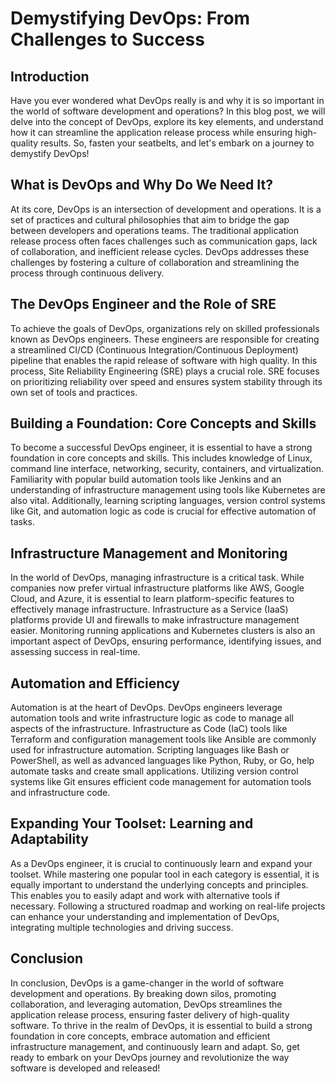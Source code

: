 # Demystifying DevOps: From Challenges to Success

## Introduction
Have you ever wondered what DevOps really is and why it is so important in the world of software development and operations? In this blog post, we will delve into the concept of DevOps, explore its key elements, and understand how it can streamline the application release process while ensuring high-quality results. So, fasten your seatbelts, and let's embark on a journey to demystify DevOps!

## What is DevOps and Why Do We Need It?
At its core, DevOps is an intersection of development and operations. It is a set of practices and cultural philosophies that aim to bridge the gap between developers and operations teams. The traditional application release process often faces challenges such as communication gaps, lack of collaboration, and inefficient release cycles. DevOps addresses these challenges by fostering a culture of collaboration and streamlining the process through continuous delivery.

## The DevOps Engineer and the Role of SRE
To achieve the goals of DevOps, organizations rely on skilled professionals known as DevOps engineers. These engineers are responsible for creating a streamlined CI/CD (Continuous Integration/Continuous Deployment) pipeline that enables the rapid release of software with high quality. In this process, Site Reliability Engineering (SRE) plays a crucial role. SRE focuses on prioritizing reliability over speed and ensures system stability through its own set of tools and practices.

## Building a Foundation: Core Concepts and Skills
To become a successful DevOps engineer, it is essential to have a strong foundation in core concepts and skills. This includes knowledge of Linux, command line interface, networking, security, containers, and virtualization. Familiarity with popular build automation tools like Jenkins and an understanding of infrastructure management using tools like Kubernetes are also vital. Additionally, learning scripting languages, version control systems like Git, and automation logic as code is crucial for effective automation of tasks.

## Infrastructure Management and Monitoring
In the world of DevOps, managing infrastructure is a critical task. While companies now prefer virtual infrastructure platforms like AWS, Google Cloud, and Azure, it is essential to learn platform-specific features to effectively manage infrastructure. Infrastructure as a Service (IaaS) platforms provide UI and firewalls to make infrastructure management easier. Monitoring running applications and Kubernetes clusters is also an important aspect of DevOps, ensuring performance, identifying issues, and assessing success in real-time.

## Automation and Efficiency
Automation is at the heart of DevOps. DevOps engineers leverage automation tools and write infrastructure logic as code to manage all aspects of the infrastructure. Infrastructure as Code (IaC) tools like Terraform and configuration management tools like Ansible are commonly used for infrastructure automation. Scripting languages like Bash or PowerShell, as well as advanced languages like Python, Ruby, or Go, help automate tasks and create small applications. Utilizing version control systems like Git ensures efficient code management for automation tools and infrastructure code.

## Expanding Your Toolset: Learning and Adaptability
As a DevOps engineer, it is crucial to continuously learn and expand your toolset. While mastering one popular tool in each category is essential, it is equally important to understand the underlying concepts and principles. This enables you to easily adapt and work with alternative tools if necessary. Following a structured roadmap and working on real-life projects can enhance your understanding and implementation of DevOps, integrating multiple technologies and driving success.

## Conclusion
In conclusion, DevOps is a game-changer in the world of software development and operations. By breaking down silos, promoting collaboration, and leveraging automation, DevOps streamlines the application release process, ensuring faster delivery of high-quality software. To thrive in the realm of DevOps, it is essential to build a strong foundation in core concepts, embrace automation and efficient infrastructure management, and continuously learn and adapt. So, get ready to embark on your DevOps journey and revolutionize the way software is developed and released!

